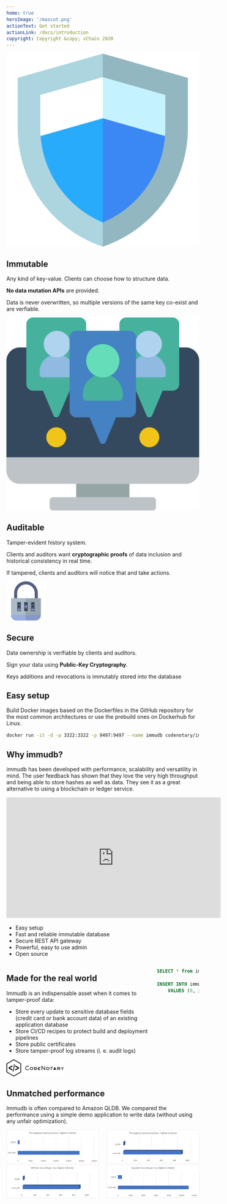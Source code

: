 ```yaml
---
home: true
heroImage: '/mascot.png'
actionText: Get started 
actionLink: /docs/introduction
copyright: Copyright &copy; vChain 2020
---
```


<section class="section" aria-labelledby="main-title">
    <div class="features">
        <div class="feature">
            <img src="/features/immutable2.svg" alt="Immutable"/>
            <h2>Immutable</h2>
            <p>Any kind of key-value. Clients can choose how to structure data.</p>
            <p><strong>No data mutation APIs</strong> are provided.</p>
            <p>Data is never overwritten, so multiple versions of the same key co-exist and are verfiable.</p>
        </div>
        <div class="feature">
            <img src="/features/auditable3.svg" alt="Immutable"/>
            <h2>Auditable</h2>
            <p>Tamper-evident history system.</p>
            <p>Clients and auditors want <strong>cryptographic proofs</strong>  of data inclusion and historical consistency in real time.</p>
            <p>If tampered, clients and auditors will notice that and take actions.</p>
        </div>
        <div class="feature">
            <img src="/features/secure2.svg" alt="Immutable"/>
            <h2>Secure</h2>
            <p>Data ownership is verifiable by clients and auditors.</p>
            <p>Sign your data using <strong>Public-Key Cryptography</strong>.</p>
            <p>Keys additions and revocations is immutably stored into the database</p>
        </div>
    </div>
</section>

<section id="easy-setup-section" class="section _text-center _padding-top-0">
    <h2>Easy setup</h2>
    <p>
        Build Docker images based on the Dockerfiles in the GitHub repository
        for the most common architectures or use the prebuild ones on Dockerhub for Linux.
    </p>
<div class="language-bash extra-class">
        
~~~bash
docker run -it -d -p 3322:3322 -p 9497:9497 --name immudb codenotary/immudb:latest
~~~
        
</div>
</section>

<div id="video-section" class="section-wrapper -primary">
    <section class="section">
<div class="section-center">
        
## Why immudb?
immudb has been developed with performance, scalability and versatility in mind. The user feedback has shown that they love the very high throughput and being able to store hashes as well as data. They see it as a great alternative to using a blockchain or ledger service.
        
</div>
        <div class="video-features">
            <div class="video">
                <div class="_embed _embed-16by9">
                    <iframe width="560" height="315" frameborder="0"
                            src="https://www.youtube.com/embed/rQ4iZAM14m0?controls=0"
                            allow="accelerometer; autoplay; encrypted-media; gyroscope; picture-in-picture"
                            allowfullscreen></iframe>
                </div>
            </div>
            <ul>
                <li>
                    <font-awesome-icon icon="check-circle" />
                    Easy setup
                </li>
                <li>
                    <font-awesome-icon icon="check-circle" />
                    Fast and reliable immutable database
                </li>
                <li>
                    <font-awesome-icon icon="check-circle" />
                    Secure REST API gateway
                </li>
                <li>
                    <font-awesome-icon icon="check-circle" />
                    Powerful, easy to use admin
                </li>
                <li>
                    <font-awesome-icon icon="check-circle" />
                    Open source
                </li>
            </ul>
        </div>
    </section>
</div>


<div class="section-wrapper">
    <section class="section">
        <div class="columns">
<div class="column">
            
## Made for the real world
Immudb is an indispensable asset when it comes to tamper-proof data:

- Store every update to sensitive database fields (credit card or bank account data) of an existing application database
- Store CI/CD recipes to protect build and deployment pipelines
- Store public certificates
- Store tamper-proof log streams (i. e. audit logs) 

</div>
<div class="column">
<terminal title="immudb">

~~~sql
SELECT * from immudb;

INSERT INTO immudb (id, feature) 
    VALUES (0, immutable);
~~~

</terminal>
</div>
        </div>
    </section>
    <section class="section" id="usedby">
        <div class="columns">
            <div class="column">
                <img src="/logos/codenotary.png" width="150" alt="Immudb - Written records per ms" />
            </div>
        </div> 
    </section>
</div>


<div class="section-wrapper -gray-10" id="performance">
    <section class="section">
            
<div class="section-center">

## Unmatched performance
Immudb is often compared to Amazon QLDB. We compared the performance using a simple demo application to write data (without using any unfair optimization).

</div>

<div class="columns">
    <div class="column">
        <img src="/benchmark/throughput_read.png" alt="Immudb - Throughput read" />
    </div>
    <div class="column">
        <img src="/benchmark/throughput_write.png" alt="Immudb - Throughput write" />
    </div>
</div>
<div class="columns">
    <div class="column">
        <img src="/benchmark/exectime.png" alt="Immudb - Written records per ms" />
    </div>
    <div class="column">
        <img src="/benchmark/query_bm.png" alt="Immudb - Queried records per ms" />
    </div>
</div>
    </section>
</div>
